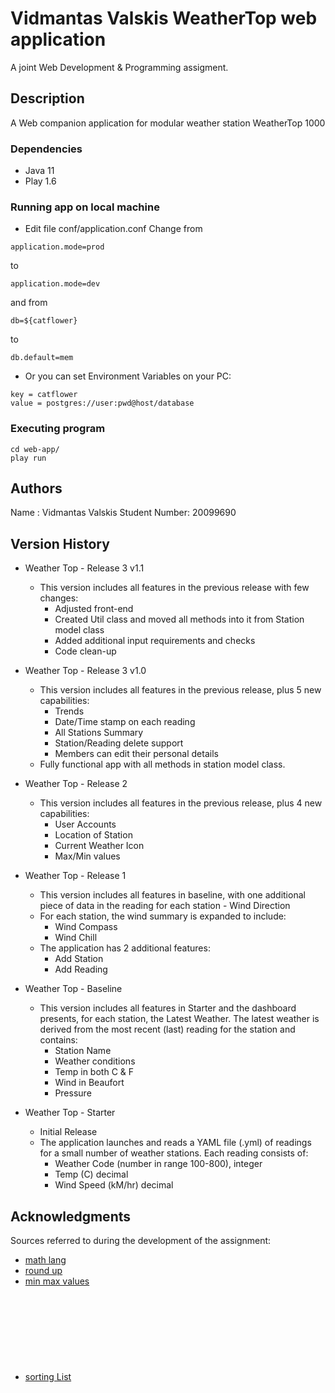 # Vidmantas Valskis WeatherTop web application

A joint Web Development & Programming assigment.


## Description

A Web companion application for modular weather station WeatherTop 1000


### Dependencies

* Java 11
* Play 1.6

### Running app on local machine

* Edit file conf/application.conf
Change from 
```
application.mode=prod
```
to 
```
application.mode=dev
```
and from 
```
db=${catflower}
```
to 
```
db.default=mem
```
* Or you can set Environment Variables on your PC:
```
key = catflower
value = postgres://user:pwd@host/database
```


### Executing program

```
cd web-app/
play run
```


## Authors

Name : Vidmantas Valskis
Student Number: 20099690


## Version History

* Weather Top - Release 3 v1.1
    * This version includes all features in the previous release with few changes:
        * Adjusted front-end
        * Created Util class and moved all methods into it from Station model class
        * Added additional input requirements and checks
        * Code clean-up

* Weather Top - Release 3 v1.0
    * This version includes all features in the previous release, plus 5 new capabilities:
        * Trends
        * Date/Time stamp on each reading
        * All Stations Summary
        * Station/Reading delete support
        * Members can edit their personal details
    * Fully functional app with all methods in station model class.

* Weather Top - Release 2
    * This version includes all features in the previous release, plus 4 new capabilities:
        * User Accounts
        * Location of Station
        * Current Weather Icon
        * Max/Min values

* Weather Top - Release 1
    * This version includes all features in baseline, with one additional piece of data in the reading for each station - Wind Direction
    * For each station, the wind summary is expanded to include:
        * Wind Compass
        * Wind Chill
    * The application has 2 additional features:
        * Add Station
        * Add Reading

* Weather Top - Baseline
    * This version includes all features in Starter and the dashboard presents, for each station, the Latest Weather. The latest weather is derived from the most recent (last) reading for the station and contains:
        * Station Name
        * Weather conditions
        * Temp in both C & F
        * Wind in Beaufort
        * Pressure
* Weather Top - Starter
    * Initial Release
    * The application launches and reads a YAML file (.yml) of readings for a small number of weather stations. Each reading consists of:
        * Weather Code (number in range 100-800), integer
        * Temp (C) decimal
        * Wind Speed (kM/hr) decimal


## Acknowledgments

Sources referred to during the development of the assignment:
* [math lang](https://docs.oracle.com/javase/8/docs/api/java/lang/Math.html)
* [round up](https://stackoverflow.com/questions/11701399/round-up-to-2-decimal-places-in-java)
* [min max values](https://www.geeksforgeeks.org/finding-the-minimum-or-maximum-value-in-java-arraylist/#:~:text=For%20finding%20minimum%20and%20maximum,among%20all%20of%20the%20elements)
* [sorting List<Object>](https://stackoverflow.com/questions/8432581/how-to-sort-a-listobject-alphabetically-using-object-name-field)